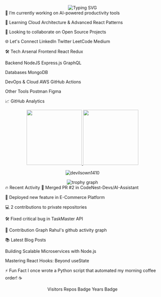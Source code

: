 <div align="center" width="100%"> <img src="https://readme-typing-svg.demolab.com?font=Fira+Code&size=35&pause=1000&center=true&vCenter=true&random=false&width=435&height=60&lines=Hi%2C+I'm+Ritik+Gupta%F0%9F%91%8B;Full-Stack+Dev+%7C+AI+Enthusiast;Building+Solutions+That+Matter" alt="Typing SVG" /> </div>
🔭 I’m currently working on AI-powered productivity tools

🌱 Learning Cloud Architecture & Advanced React Patterns

👯 Looking to collaborate on Open Source Projects

🌐 Let's Connect
LinkedIn
Twitter
LeetCode
Medium

🛠 Tech Arsenal
Frontend
React
Redux

Backend
NodeJS
Express.js
GraphQL

Databases
MongoDB

DevOps & Cloud
AWS
GitHub Actions

Other Tools
Postman
Figma

📈 GitHub Analytics
<p align="center"> <a href="https://github.com/devilsown1410"> <img height="180em" src="https://github-readme-stats.vercel.app/api?username=devilsown1410&show_icons=true&theme=radical&include_all_commits=true&count_private=true"/> <img height="180em" src="https://github-readme-stats.vercel.app/api/top-langs/?username=devilsown1410&layout=compact&langs_count=8&theme=radical"/> </a> </p><p align="center"> <img src="https://github-readme-streak-stats.herokuapp.com/?user=devilsown1410&theme=radical" alt="devilsown1410" /> </p><div align="center"> <img src="https://github-profile-trophy.vercel.app/?username=devilsown1410&theme=radical&column=7&margin-w=15" alt="trophy graph" /> </div>
🔥 Recent Activity
<!--START_SECTION:activity-->
🎉 Merged PR #2 in CodeNest-Devs/AI-Assistant

🚀 Deployed new feature in E-Commerce Platform

💻 2 contributions to private repositories

🛠 Fixed critical bug in TaskMaster API

<!--END_SECTION:activity-->
🎯 Contribution Graph
Rahul's github activity graph

📚 Latest Blog Posts
<!-- BLOG-POST-LIST:START -->
Building Scalable Microservices with Node.js

Mastering React Hooks: Beyond useState

<!-- BLOG-POST-LIST:END -->
⚡ Fun Fact
I once wrote a Python script that automated my morning coffee order! ☕️

<div align="center">
Visitors
Repos Badge
Years Badge

</div>
